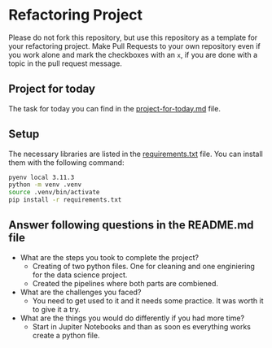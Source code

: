 # Refactoring Project

Please do not fork this repository, but use this repository as a template for your refactoring project. Make Pull Requests to your own repository even if you work alone and mark the checkboxes with an `x`, if you are done with a topic in the pull request message.

## Project for today

The task for today you can find in the [project-for-today.md](./project-for-today.md) file.

## Setup

The necessary libraries are listed in the [requirements.txt](./requirements.txt) file. You can install them with the following command:

```bash
pyenv local 3.11.3
python -m venv .venv
source .venv/bin/activate
pip install -r requirements.txt
```
## Answer following questions in the README.md file

- What are the steps you took to complete the project?
  * Creating of two python files. One for cleaning and one enginiering for the data science project.
  * Created the pipelines where both parts are combiened.
- What are the challenges you faced?
  * You need to get used to it and it needs some practice. It was worth it to give it a try.
- What are the things you would do differently if you had more time?
  * Start in Jupiter Notebooks and than as soon es everything works create a python file.
